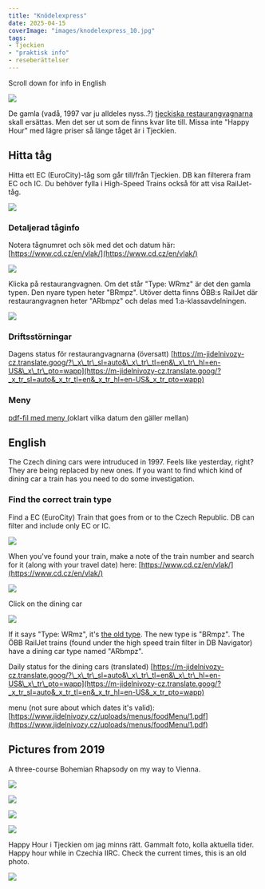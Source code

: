 ```yaml
---
title: "Knödelexpress"
date: 2025-04-15
coverImage: "images/knodelexpress_10.jpg"
tags:
- Tjeckien
- "praktisk info"
- reseberättelser
---
```


Scroll down for info in English

![](images/knodelexpress_10.jpg?w=768)

De gamla (vadå, 1997 var ju alldeles nyss..?) [tjeckiska restaurangvagnarna](https://www.cd.cz/en/nase-vlaky/ec-ic/wrmz/-27281/#kotva) skall ersättas. Men det ser ut som de finns kvar lite till. Missa inte "Happy Hour" med lägre priser så länge tåget är i Tjeckien.

## Hitta tåg

Hitta ett EC (EuroCity)-tåg som går till/från Tjeckien. DB kan filterera fram EC och IC. Du behöver fylla i High-Speed Trains också för att visa RailJet-tåg.

![](images/knodelexpress_3.png?w=373)

### Detaljerad tåginfo

Notera tågnumret och sök med det och datum här: [https://www.cd.cz/en/vlak/](https://www.cd.cz/en/vlak/)

![](images/knodelexpress_8.png?w=665)

Klicka på restaurangvagnen. Om det står "Type: WRmz" är det den gamla typen. Den nyare typen heter "BRmpz". Utöver detta finns ÖBB:s RailJet där restaurangvagnen heter "ARbmpz" och delas med 1:a-klassavdelningen.

![](images/knodelexpress_9.jpeg?w=931)

### Driftsstörningar

Dagens status för restaurangvagnarna (översatt) [https://m-jidelnivozy-cz.translate.goog/?\_x\_tr\_sl=auto&\_x\_tr\_tl=en&\_x\_tr\_hl=en-US&\_x\_tr\_pto=wapp](https://m-jidelnivozy-cz.translate.goog/?_x_tr_sl=auto&_x_tr_tl=en&_x_tr_hl=en-US&_x_tr_pto=wapp)

### Meny

[pdf-fil med meny (](https://www.jidelnivozy.cz/uploads/menus/foodMenu/1.pdf)oklart vilka datum den gäller mellan)

## English

The Czech dining cars were intruduced in 1997. Feels like yesterday, right? They are being replaced by new ones. If you want to find which kind of dining car a train has you need to do some investigation.

### Find the correct train type

Find a EC (EuroCity) Train that goes from or to the Czech Republic. DB can filter and include only EC or IC.

![](images/knodelexpress_3.png?w=373)

When you've found your train, make a note of the train number and search for it (along with your travel date) here: [https://www.cd.cz/en/vlak/](https://www.cd.cz/en/vlak/)

![](images/knodelexpress_8.png?w=665)

Click on the dining car

![](images/knodelexpress_9.jpeg?w=750)

If it says "Type: WRmz", it's [the old type](https://www.cd.cz/en/nase-vlaky/ec-ic/wrmz/-27281/#kotva). The new type is "BRmpz". The ÖBB RailJet trains (found under the high speed train filter in DB Navigator) have a dining car type named "ARbmpz".

Daily status for the dining cars (translated) [https://m-jidelnivozy-cz.translate.goog/?\_x\_tr\_sl=auto&\_x\_tr\_tl=en&\_x\_tr\_hl=en-US&\_x\_tr\_pto=wapp](https://m-jidelnivozy-cz.translate.goog/?_x_tr_sl=auto&_x_tr_tl=en&_x_tr_hl=en-US&_x_tr_pto=wapp)

menu (not sure about which dates it's valid): [https://www.jidelnivozy.cz/uploads/menus/foodMenu/1.pdf](https://www.jidelnivozy.cz/uploads/menus/foodMenu/1.pdf)

## Pictures from 2019

A three-course Bohemian Rhapsody on my way to Vienna.

![](images/knodelexpress_5.jpg?w=768)

![](images/knodelexpress_4.jpg?w=768)

![](images/knodelexpress_2.jpg?w=768)

![](images/knodelexpress_7.jpg?w=768)

Happy Hour i Tjeckien om jag minns rätt. Gammalt foto, kolla aktuella tider. Happy hour while in Czechia IIRC. Check the current times, this is an old photo.

![](images/knodelexpress_6.jpg?w=768)
